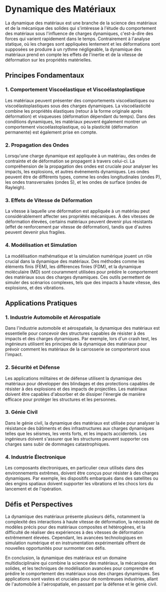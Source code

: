 # Dynamique des Matériaux

La dynamique des matériaux est une branche de la science des matériaux et de la mécanique des solides qui s'intéresse à l'étude du comportement des matériaux sous l'influence de charges dynamiques, c'est-à-dire des forces qui varient rapidement dans le temps. Contrairement à l'analyse statique, où les charges sont appliquées lentement et les déformations sont supposées se produire à un rythme négligeable, la dynamique des matériaux prend en compte les effets de l'inertie et de la vitesse de déformation sur les propriétés matérielles.

## Principes Fondamentaux

### 1. **Comportement Viscoélastique et Viscoélastoplastique**

Les matériaux peuvent présenter des comportements viscoélastiques ou viscoélastoplastiques sous des charges dynamiques. La viscoélasticité combine les propriétés élastiques (retour à la forme originale après déformation) et visqueuses (déformation dépendant du temps). Dans des conditions dynamiques, les matériaux peuvent également montrer un comportement viscoélastoplastique, où la plasticité (déformation permanente) est également prise en compte.

### 2. **Propagation des Ondes**

Lorsqu'une charge dynamique est appliquée à un matériau, des ondes de contrainte et de déformation se propagent à travers celui-ci. La compréhension de la propagation des ondes est cruciale pour analyser les impacts, les explosions, et autres événements dynamiques. Les ondes peuvent être de différents types, comme les ondes longitudinales (ondes P), les ondes transversales (ondes S), et les ondes de surface (ondes de Rayleigh).

### 3. **Effets de Vitesse de Déformation**

La vitesse à laquelle une déformation est appliquée à un matériau peut considérablement affecter ses propriétés mécaniques. À des vitesses de déformation élevées, certains matériaux peuvent devenir plus résistants (effet de renforcement par vitesse de déformation), tandis que d'autres peuvent devenir plus fragiles.

### 4. **Modélisation et Simulation**

La modélisation mathématique et la simulation numérique jouent un rôle crucial dans la dynamique des matériaux. Des méthodes comme les éléments finis (FEM), les différences finies (FDM), et la dynamique moléculaire (MD) sont couramment utilisées pour prédire le comportement des matériaux sous des charges dynamiques. Ces outils permettent de simuler des scénarios complexes, tels que des impacts à haute vitesse, des explosions, et des vibrations.

## Applications Pratiques

### 1. **Industrie Automobile et Aérospatiale**

Dans l'industrie automobile et aérospatiale, la dynamique des matériaux est essentielle pour concevoir des structures capables de résister à des impacts et des charges dynamiques. Par exemple, lors d'un crash test, les ingénieurs utilisent les principes de la dynamique des matériaux pour prévoir comment les matériaux de la carrosserie se comporteront sous l'impact.

### 2. **Sécurité et Défense**

Les applications militaires et de défense utilisent la dynamique des matériaux pour développer des blindages et des protections capables de résister à des explosions et des impacts de projectiles. Les matériaux doivent être capables d'absorber et de dissiper l'énergie de manière efficace pour protéger les structures et les personnes.

### 3. **Génie Civil**

Dans le génie civil, la dynamique des matériaux est utilisée pour analyser la résistance des bâtiments et des infrastructures aux charges dynamiques telles que les séismes, les vents forts, et les impacts accidentels. Les ingénieurs doivent s'assurer que les structures peuvent supporter ces charges sans subir de dommages catastrophiques.

### 4. **Industrie Électronique**

Les composants électroniques, en particulier ceux utilisés dans des environnements extrêmes, doivent être conçus pour résister à des charges dynamiques. Par exemple, les dispositifs embarqués dans des satellites ou des engins spatiaux doivent supporter les vibrations et les chocs lors du lancement et de l'opération.

## Défis et Perspectives

La dynamique des matériaux présente plusieurs défis, notamment la complexité des interactions à haute vitesse de déformation, la nécessité de modèles précis pour des matériaux composites et hétérogènes, et la difficulté de réaliser des expériences à des vitesses de déformation extrêmement élevées. Cependant, les avancées technologiques en simulation numérique et en instrumentation expérimentale offrent de nouvelles opportunités pour surmonter ces défis.

En conclusion, la dynamique des matériaux est un domaine multidisciplinaire qui combine la science des matériaux, la mécanique des solides, et les techniques de modélisation avancées pour comprendre et prédire le comportement des matériaux sous des charges dynamiques. Ses applications sont vastes et cruciales pour de nombreuses industries, allant de l'automobile à l'aérospatiale, en passant par la défense et le génie civil.